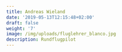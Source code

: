 ```yaml
---
title: Andreas Wieland
date: '2019-05-13T12:15:48+02:00'
draft: false
weight: '7'
image: /img/uploads/fluglehrer_blanco.jpg
description: Rundflugpilot
---
```


